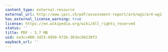 ```yaml
---
content_type: external-resource
external_url: http://www.ipcc.ch/pdf/assessment-report/ar4/wg1/ar4-wg1-spm.pdf
has_external_license_warning: true
license: https://en.wikipedia.org/wiki/All_rights_reserved
status: ''
title: PDF - 3.7 MB
uid: ea3cc400-3d33-4950-972b-363ec04230f3
wayback_url: ''
---
```

